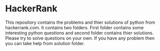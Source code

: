 # HackerRank
This repository contains the problems and thier solutions of python from hackerrank.com.
It contains two folders. First folder contains some interesting  python questions and second folder contains thier solutions.
Please try to solve questions  on your own. If you have any problem then you can take help from solution folder.
